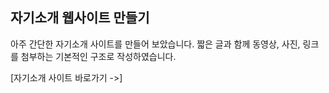 자기소개 웹사이트 만들기
-

아주 간단한 자기소개 사이트를 만들어 보았습니다.
짧은 글과 함께 동영상, 사진, 링크를 첨부하는 기본적인 구조로 작성하였습니다.

[자기소개 사이트 바로가기 ->]
